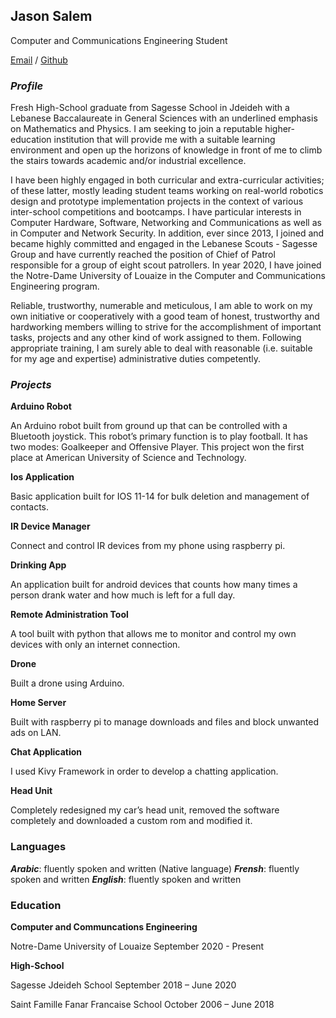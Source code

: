 ## Jason Salem

Computer and Communications Engineering Student

[Email](jason.salem19@hotmail.com) / [Github](https://www.github.com/jasonsalem2002)

### _Profile_

Fresh High-School graduate from Sagesse School in Jdeideh with a Lebanese Baccalaureate in General Sciences with an underlined emphasis on Mathematics and Physics. I am seeking to join a reputable higher-education institution that will provide me with a suitable learning environment and open up the horizons of knowledge in front of me to climb the stairs towards academic and/or industrial excellence. 

I have been highly engaged in both curricular and extra-curricular activities; of these latter, mostly leading student teams working on real-world robotics design and prototype implementation projects in the context of various inter-school competitions and bootcamps. I have particular interests in Computer Hardware, Software, Networking and Communications as well as in Computer and Network Security. In addition, ever since 2013, I joined and became highly committed and engaged in the Lebanese Scouts - Sagesse Group and have currently reached the position of Chief of Patrol responsible for a group of eight scout patrollers. In year 2020, I have joined the Notre-Dame University of Louaize in the Computer and Communications Engineering program.

Reliable, trustworthy, numerable and meticulous, I am able to work on my own initiative or cooperatively with a good team of honest, trustworthy and hardworking members willing to strive for the accomplishment of important tasks, projects and any other kind of work assigned to them. Following appropriate training, I am surely able to deal with reasonable (i.e. suitable for my age and expertise) administrative duties competently.


### _Projects_

**Arduino Robot**

An Arduino robot built from ground up that can be controlled with a Bluetooth joystick. This robot’s primary function is to play football. It has two modes: Goalkeeper and Offensive Player. This project won the first place at American University of Science and Technology. 

**Ios Application**

Basic application built for IOS 11-14 for bulk deletion and management of contacts.

**IR Device Manager** 

Connect and control IR devices from my phone using raspberry pi.

**Drinking App**

An application built for android devices that counts how many times a person drank water and how much is left for a full day.

**Remote Administration Tool**

A tool built with python that allows me to monitor and control my own devices with only an internet connection.

**Drone**

Built a drone using Arduino.

**Home Server**

Built with raspberry pi to manage downloads and files and block unwanted ads on LAN.

**Chat Application**

I used Kivy Framework in order to develop a chatting application.

**Head Unit**

Completely redesigned my car’s head unit, removed the software completely and downloaded a custom rom and modified it.


### Languages

**_Arabic_**: fluently spoken and written (Native language)
**_Frensh_**: fluently spoken and written
**_English_**: fluently spoken and written

### Education

**Computer and Communcations Engineering**

Notre-Dame University of Louaize 
September 2020 - Present

**High-School**

Sagesse Jdeideh School
September 2018 – June 2020

Saint Famille Fanar Francaise School 
October 2006 – June 2018 
